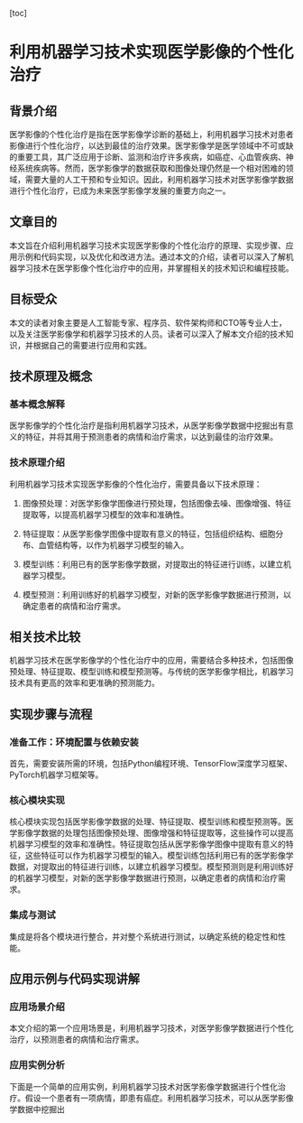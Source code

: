 
[toc]                    
                
                
利用机器学习技术实现医学影像的个性化治疗
==================================================

背景介绍
------------

医学影像的个性化治疗是指在医学影像学诊断的基础上，利用机器学习技术对患者影像进行个性化治疗，以达到最佳的治疗效果。医学影像学是医学领域中不可或缺的重要工具，其广泛应用于诊断、监测和治疗许多疾病，如癌症、心血管疾病、神经系统疾病等。然而，医学影像学的数据获取和图像处理仍然是一个相对困难的领域，需要大量的人工干预和专业知识。因此，利用机器学习技术对医学影像学数据进行个性化治疗，已成为未来医学影像学发展的重要方向之一。

文章目的
---------

本文旨在介绍利用机器学习技术实现医学影像的个性化治疗的原理、实现步骤、应用示例和代码实现，以及优化和改进方法。通过本文的介绍，读者可以深入了解机器学习技术在医学影像个性化治疗中的应用，并掌握相关的技术知识和编程技能。

目标受众
------------

本文的读者对象主要是人工智能专家、程序员、软件架构师和CTO等专业人士，以及关注医学影像学和机器学习技术的人员。读者可以深入了解本文介绍的技术知识，并根据自己的需要进行应用和实践。

技术原理及概念
------------------------

### 基本概念解释

医学影像学的个性化治疗是指利用机器学习技术，从医学影像学数据中挖掘出有意义的特征，并将其用于预测患者的病情和治疗需求，以达到最佳的治疗效果。

### 技术原理介绍

利用机器学习技术实现医学影像的个性化治疗，需要具备以下技术原理：

1. 图像预处理：对医学影像学图像进行预处理，包括图像去噪、图像增强、特征提取等，以提高机器学习模型的效率和准确性。

2. 特征提取：从医学影像学图像中提取有意义的特征，包括组织结构、细胞分布、血管结构等，以作为机器学习模型的输入。

3. 模型训练：利用已有的医学影像学数据，对提取出的特征进行训练，以建立机器学习模型。

4. 模型预测：利用训练好的机器学习模型，对新的医学影像学数据进行预测，以确定患者的病情和治疗需求。

相关技术比较
----------------

机器学习技术在医学影像学的个性化治疗中的应用，需要结合多种技术，包括图像预处理、特征提取、模型训练和模型预测等。与传统的医学影像学相比，机器学习技术具有更高的效率和更准确的预测能力。

实现步骤与流程
-------------------------

### 准备工作：环境配置与依赖安装

首先，需要安装所需的环境，包括Python编程环境、TensorFlow深度学习框架、PyTorch机器学习框架等。

### 核心模块实现

核心模块实现包括医学影像学数据的处理、特征提取、模型训练和模型预测等。医学影像学数据的处理包括图像预处理、图像增强和特征提取等，这些操作可以提高机器学习模型的效率和准确性。特征提取包括从医学影像学图像中提取有意义的特征，这些特征可以作为机器学习模型的输入。模型训练包括利用已有的医学影像学数据，对提取出的特征进行训练，以建立机器学习模型。模型预测则是利用训练好的机器学习模型，对新的医学影像学数据进行预测，以确定患者的病情和治疗需求。

### 集成与测试

集成是将各个模块进行整合，并对整个系统进行测试，以确定系统的稳定性和性能。

应用示例与代码实现讲解
---------------------------------

### 应用场景介绍

本文介绍的第一个应用场景是，利用机器学习技术，对医学影像学数据进行个性化治疗，以预测患者的病情和治疗需求。

### 应用实例分析

下面是一个简单的应用实例，利用机器学习技术对医学影像学数据进行个性化治疗。假设一个患者有一项病情，即患有癌症。利用机器学习技术，可以从医学影像学数据中挖掘出

